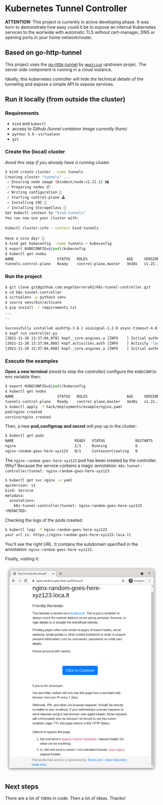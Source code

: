 # Kubernetes Tunnel Controller

**ATTENTION:** This project is currently in active developing phase.
It was born to demonstrate how easy could it be to expose an internal Kubernetes services to the worlwide
with automatic TLS without cert-manager, DNS or opening ports in your home network/router.

## Based on go-http-tunnel

This project uses the [go-http-tunnel](https://github.com/mmatczuk/go-http-tunnel) by [`mmatczuk`](https://github.com/mmatczuk) upstream projec.
The server side component is running in a cloud instance.

Ideally, this kubernetes controller will hide the technical details of the tunneling and expose a simple API to expose services.

## Run it locally (from outside the cluster)

### Requirements

- `kind` and `kubectl`
- access to Github *(tunnel container image currently there)*
- `python 3.9` - `virtualenv`
- `git`

### Create the (local) cluster

*Avoid this step if you already have a running cluster.*

```bash
$ kind create cluster --name tunnels
Creating cluster "tunnels" ...
 ✓ Ensuring node image (kindest/node:v1.21.1) 🖼
 ✓ Preparing nodes 📦
 ✓ Writing configuration 📜
 ✓ Starting control-plane 🕹️
 ✓ Installing CNI 🔌
 ✓ Installing StorageClass 💾
Set kubectl context to "kind-tunnels"
You can now use your cluster with:

kubectl cluster-info --context kind-tunnels

Have a nice day! 👋
$ kind get kubeconfig --name tunnels > kubeconfig
$ export KUBECONFIG=$(pwd)/kubeconfig
$ kubectl get nodes
NAME                    STATUS   ROLES                  AGE     VERSION
tunnels-control-plane   Ready    control-plane,master   3m38s   v1.21.1
```

### Run the project

```bash
$ git clone git@github.com:angelbarrera92/k8s-tunnel-controller.git
$ cd k8s-tunnel-controller
$ virtualenv -p python3 venv
$ source venv/bin/activate
$ pip install -r requirements.txt
...
..
.
Successfully installed aiohttp-3.8.1 aiosignal-1.2.0 async-timeout-4.0.1 attrs-21.2.0 certifi-2021.10.8 charset-normalizer-2.0.8 click-8.0.3 frozenlist-1.2.0 idna-3.3 iso8601-1.0.2 kopf-1.35.3 multidict-5.2.0 pykube-ng-21.10.0 python-json-logger-2.0.2 pyyaml-6.0 requests-2.26.0 typing-extensions-4.0.0 urllib3-1.26.7 yarl-1.7.2
$ kopf run controller.py
[2021-11-28 13:37:04,078] kopf._core.engines.a [INFO    ] Initial authentication has been initiated.
[2021-11-28 13:37:04,088] kopf.activities.auth [INFO    ] Activity 'login_via_pykube' succeeded.
[2021-11-28 13:37:04,088] kopf._core.engines.a [INFO    ] Initial authentication has finished.
```

### Execute the examples

**Open a new terminal** *(avoid to stop the controller)* configure the `KUBECONFIG` env variable then:

```bash
$ export KUBECONFIG=$(pwd)/kubeconfig
$ kubectl get nodes
NAME                    STATUS   ROLES                  AGE     VERSION
tunnels-control-plane   Ready    control-plane,master   3m38s   v1.21.1
$ kubectl apply -f hack/deployments/example/nginx.yaml
pod/nginx created
service/nginx created
```

Then, a new **pod,configmap and secret** will pop up in the cluster:

```bash
$ kubectl get pods
NAME                            READY   STATUS              RESTARTS   AGE
nginx                           1/1     Running             0          37s
nginx-random-goes-here-xyz123   0/1     ContainerCreating   0          37s
```

The `nginx-random-goes-here-xyz123` pod has been created by the controller. Why? Because the service contains a magic annotation: `k8s-tunnel-controller/tunnel: nginx-random-goes-here-xyz123`

```bash
$ kubectl get svc nginx -o yaml
apiVersion: v1
kind: Service
metadata:
  annotations:
    k8s-tunnel-controller/tunnel: nginx-random-goes-here-xyz123
<REDACTED>
```

Checking the logs of the pods created:

```bash
$ kubectl logs -f nginx-random-goes-here-xyz123
your url is: https://nginx-random-goes-here-xyz123.loca.lt
```

You'll see the right URL. It contains the subdomain specified in the annotation: `nginx-random-goes-here-xyz123`.

Finally, visiting it:

![welcomepage](docs/images/welcome.png)

## Next steps

There are a lot of `TODO`s in code. Then a lot of ideas. Thanks!
